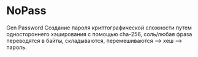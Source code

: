 # NoPass
Gen Password 
Создание пароля криптографической сложности путем одностороннего хэширования с помощью cha-256,
соль/любая фраза переводятся в байты, складываются, перемешиваются --> хеш --> пароль.
